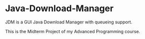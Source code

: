 # Java-Download-Manager
JDM is a GUI Java Download Manager with queueing support.

This is the Midterm Project of my Advanced Programming course.
